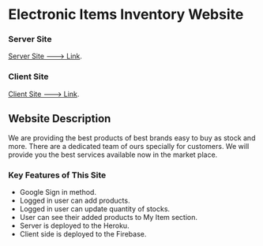 # Electronic Items Inventory Website

### Server Site

[Server Site ---> Link](https://blooming-mountain-30106.herokuapp.com/items).

### Client Site

[Client Site ---> Link](https://electronics-inventory--p11.firebaseapp.com/).

## Website Description

We are providing the best products of best brands easy to buy as stock and more. There are a dedicated team of ours specially for customers. We will provide you the best services available now in the market place.

### Key Features of This Site

- Google Sign in method.
- Logged in user can add products.
- Logged in user can update quantity of stocks.
- User can see their added products to My Item section.
- Server is deployed to the Heroku.
- Client side is deployed to the Firebase.
